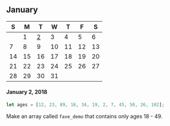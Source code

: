 ## January

|S|M|T|W|T|F|S|
|-|-|-|-|-|-|-|
||1|[2](#j2)|3|4|5|6|
|7|8|9|10|11|12|13|
|14|15|16|17|18|19|20|
|21|22|23|24|25|26|27|
|28|29|30|31||||

<a id="j2"></a>

#### January 2, 2018

```Javascript
let ages = [12, 23, 89, 16, 34, 19, 2, 7, 45, 50, 26, 102];
```

Make an array called `fave_demo` that contains only ages 18 - 49.